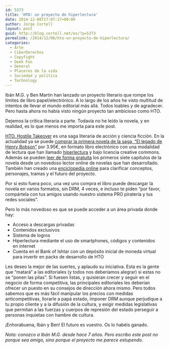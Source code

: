 ```yaml
---
id: 5373
title: 'HTO: un proyecto de hiperlectura'
date: 2014-12-08T17:07:17+00:00
author: Jorge Cortell
layout: post
guid: http://blog.cortell.net/es/?p=5373
permalink: /2014/12/08/hto-un-proyecto-de-hiperlectura/
categories:
  - Arte
  - CiberDerechos
  - Copyfight
  - Geek Fun
  - General
  - Placeres de la vida
  - Sociedad y polí­tica
  - Technology
---
```

Ibán M.G. y Ben Martin han lanzado un proyecto literario que rompe los límites de libro papel/electrónico. A lo largo de los años he visto multitud de intentos de llevar el mundo editorial más allá. Todos loables y de agradecer. Pero hasta ahora no había visto ningún proyecto tan ambicioso como HTO.

Dejemos la crítica literaria a parte. Todavía no he leído la novela, y en realidad, es lo que menos me importa para este post.

[HTO. Hostile Takeover](http://www.htonovel.cc/) es una saga literaria de acción y ciencia ficción. En la actualidad ya se puede <a title="https://www.htonovel.cc/comprar" href="https://www.htonovel.cc/comprar" target="_blank">comprar la primera novela de la saga, &#8220;El legado de Henry Bobson&#8221;</a> por 3.95€, en formato libro electrónico con una modalidad de lectura que han llamado [hiperlectura](http://www.htonovel.cc/hiperlectura) y bajo licencia creative commons. Además se pueden [leer de forma gratuita](http://www.htonovel.cc/el-legado-de-henry-bobson/indice) los primeros siete capítulos de la novela desde un novedoso lector online de novelas que han desarrollado. También han creado una [enciclopedia online](http://htonovel.cc/HTOpedia) para clarificar conceptos, personajes, tramas y el futuro del proyecto.

Por si esto fuera poco, una vez uno compra el libro puede descargar la novela en varios formatos, sin DRM, 4 veces, e incluso te piden &#8220;por favor, compártela con tus amigos usando nuestro sistema PRO piratería y tus redes sociales&#8221;.

Pero lo más novedoso es que se puede acceder a un área privada donde hay:

  * Acceso a descargas privadas
  * Contenidos exclusivos
  * Sistema de logros
  * Hiperlectura mediante el uso de smartphones, códigos y contenidos en internet
  * Cuenta en el Bank of Ishtar con un depósito inicial de moneda virtual para invertir en packs de desarrollo de HTO

Les deseo la mejor de las suertes, y aplaudo su iniciativa. Esta es la gente que &#8220;matará&#8221; a las editoriales (y todos nos deberíamos alegrar) si estas no se &#8220;ponen las pilas&#8221;. Si fuesen listas, y quisieran crecer y seguir en el negocio de forma competitiva, las principales editoriales les deberían ofrecer un puesto en su consejos de dirección ahora mismo. Pero todos sabemos que es más fácil manipular los precios con medidas anticompetitivas, llorarle a papá estado, imponer DRM aunque perjudique a tu propio cliente y a la difusión de la cultura, y exigir medidas legislativas que permitan a las fuerzas y cuerpos de represión del estado perseguir a personas inquietas con hambre de cultura.

¡Enhorabuena, Ibán y Ben! El futuro es vuestro. Os lo habéis ganado.

_Nota: conozco a Ibán M.G. desde hace 7 años. Pero escribo este post no porque sea amigo, sino porque el proyecto me parece estupendo._

&nbsp;